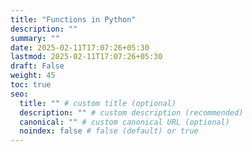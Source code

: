 ```yaml
---
title: "Functions in Python"
description: ""
summary: ""
date: 2025-02-11T17:07:26+05:30
lastmod: 2025-02-11T17:07:26+05:30
draft: False
weight: 45
toc: true
seo:
  title: "" # custom title (optional)
  description: "" # custom description (recommended)
  canonical: "" # custom canonical URL (optional)
  noindex: false # false (default) or true
---
```

